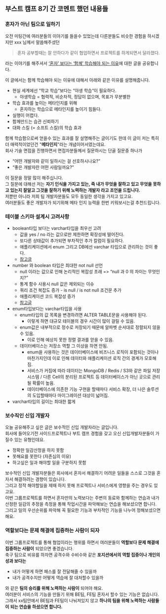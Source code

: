 ## 부스트 캠프 8기 간 코멘트 했던 내용들

### 혼자가 아닌 팀으로 일하기

오전 미팅간에 여러분들의 이야기를 들을수 있었는데 다른분들도 비슷한 경험을 하시겠지만 xxx 님께서 말씀해주셨던
> 혼자 공부할때는 잘 안하다가 같이 협업하면서 프로젝트를 하게되면서 달라졌다.

라는 이야기를 해주셔서 [‘혼자’ 보다는 ‘함께’ 학습해야 되는 이유](https://yozm.wishket.com/magazine/detail/2204/)에 대한 글을 공유합니다.

이 글에서는 함께 학습해야 되는 이유에 대해서 아래와 같은 이유를 설명해줍니다.    
- 현실 세계에선 “학교 학습“보다는 “야생 학습“이 필요하다. 
  - 야생학습 = 협력적, 비순차적, 정답이 없으며, 목표가 무분별한
- 학습 효과를 높이는 메타인지를 위해
  - 혼자하는 학습으로 메타인지를 높이기 힘들다.
- 실행이 어렵다. 
- 함께만드는 습관 신뢰하기
- 대화 스킬 (= 소프트 스킬)의 학습 효과

함께 학습함으로써 얻을수 있는 효과를 잘 설명해주는 글이기도 한데 이 글이 저는 특히 더 매력적이었던건 "**메타인지**"라는 개념이어서였는데요.    
회사 기술 면접을 진행하면서 면접자분들께서 질문하시는 단골 질문중 하나가
- “어떤 개발자와 같이 일하시는 걸 선호하시나요?”
- “좋은 개발자란 어떤 사람일까요?”

이 질문을 정말 많이 해주십니다.  
그 질문에 대해선 저는 **자기 인식을 가지고 있는, 즉 내가 무엇을 잘하고 있고 무엇을 못하고 있는지 잘알고 그것을 잘하기 위해 노력하는 개발자 라고 조언을 드립니다.**     
저뿐만 아니라 저희 팀 개발자분들도 모두 동일한 생각을 가지고 있고요.      
여러분들도 좋은 개발자가 되기위해 메타 인지 능력을 한번 키워보시는걸 추천드립니다. 

### 테이블 스키마 설계시 고려사항
- boolean타입 보다는 varchar타입을 최우선 고려
  - 값을 yes / no 라는 값으로만 제한하면 확장성에 떨어진다.
  - 또다른 상태값이 추가되면 부차적인 추가 칼럼이 필요하다.
  - 애플리케이션에서 enum 그리고 DB에선 varchar 타입으로 관리하는 것이 좋다.
  - [참고글](https://jojoldu.tistory.com/577)
- number 와 boolean 타입은 최대한 not null 선언
  - null 이라는 값으로 인해 논리적인 복잡성 초래 => “null 과 0 의 차이는 무엇인지?”
  - 통계 함수 사용시 null 값은 제외되는 이슈
  - 쿼리 조건 복잡도 증가 - is null / is not null 조건문 추가
  - 애플리케이션 코드 복잡성 증가
  - [참고글](https://jojoldu.tistory.com/718)
- enum타입보다는 varchar타입을 사용
  - enum타입의 값 목록을 변경하려면 ALTER TABLE문을 사용해야 된다.
    - 이렇게 하면 대규모 테이블의 경우 시간이 많이 걸릴 수 있음.
  - enum값은 내부적으로 정수로 저장되기 때문에 알파벳 순서대로 정렬되지 않을 수 있음.
    - 이로 인해 예상치 못한 정렬 결과를 얻을 수 있음.
  - 데이터베이스는 저장소 역할 그 이상을 하면 안됨.
    - enum을 사용하는 것은 데이터베이스에 비즈니스 로직이 포함되는 것이나 마찬가지인데 이로 인해 데이터와 애플리케이션 로직 간의 경계가 모호해짐.
    - 서비스가 커짐에 따라 데이터는 MongoDB / Redis / S3와 같은 파일 저장 시스템 / 다른 Cell의 분리된 프로젝트 등 데이터베이스가 아닌 곳으로 관리될 확률이 높음.
    - 데이터베이스에 의존한 기능 구현을 할때마다 서비스 확장, 더 나은 솔루션의 도입할때마다 마이그레이션 대상이 넓어짐.
- varchar타입의 길이는 최대한 짧게


### 보수직인 신입 개발자
오늘 공유해주고 싶은 글은 보수적인 신입 개발자라는 글입니다.  
회사에 들어오기전 사이드프로젝트나 부트 캠프 경험을 갖고 오신 신입개발자분들이 가질수 있는 유형인데요. 
- 정확한 일감산정을 하지 못함 
- 못해요를 못한다 (자존심의 이유)
- 하고싶은 일과 해야할 일을 구분하지 못함

보수적인 신입 개발자분들은 회사에서 혼자서 해결하기 어려운 일들을 스스로 그것을 혼자서 해결하려는 경향이 있습니다.  
그리고 정작 해야할일을 제때 하지 못해 프로젝트나 서비스에게 영향을 주는 경우도 있고요.   
이번 그룹프로젝트를 하면서 혼자만의 노력보다는 주변의 동료와 함께하는 연습과 내가 산정한 일감의 추정을 측정을 통해 작업시간을 파악해보는 연습을 해보셨으면 합니다.  
그리고 일의 우선순위를 파악해 꼭 필요한 기능과 부차적인 기능을 나누어 정해보셨으면 해요.   

### 역할보다는 문제 해결에 집중하는 사람이 되자 
이번 그룹프로젝트를 통해 협업이라는 행위를 하면서 여러분들이 **역할보다 문제 해결에 집중하는 사람이** 되었으면 좋겠습니다.  
축구 팀으로 비유를 하자면 공격수와 수비수와 같은 **포지션에서의 역할 집중이나 개인의 성과 보다는**
- 내가 어떻게 하면 패스를 잘 전달해줄 수 있을까 
- 내가 공격수지만 어떻게 역습에 잘 대처할수 있을까

와 같은 **팀의 승리를 위해 노력하는 사람이** 되어야 해요.   
여러분이 서비스의 기능을 만들기 위해 BE팀, FE팀 혼자서 할수 있는 기능은 없습니다.   
그래서 xx팀안에서  BE팀과 FE팀이 나눠져있지 않고 **하나의 팀을 위해 노력하는 사람들이 되는 연습을 하셨으면 합니다.**
